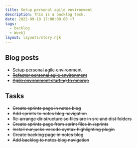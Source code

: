 ```yaml
---
title: Setup personal agile environment
description: This is a backlog task.
date: 2022-09-18 17:00:00.00 +7
tags:
  - backlog
  - Week1
layout: layouts/story.njk
---
```


## Blog posts

- ~~[Setup personal agile environment](/posts/setup-personal-agile-environment)~~
- ~~[Refactor personal agile environment](/posts/refactor-basic-personal-agile-environment)~~
- ~~[Agile environment starting to emerge](/posts/agile-environment-starting-to-emerge)~~

## Tasks

- ~~Create sprints page in notes blog~~
- ~~Add sprints to notes blog navigation~~
- ~~Re-arrange dir structure so files are in src and dist folders~~
- ~~Create sprints page from sprint files in /sprints~~
- ~~Install nunjucks vscode syntax highlighting plugin~~
- ~~Create backlog page in notes blog~~
- ~~Add backlog to notes blog navigation~~


